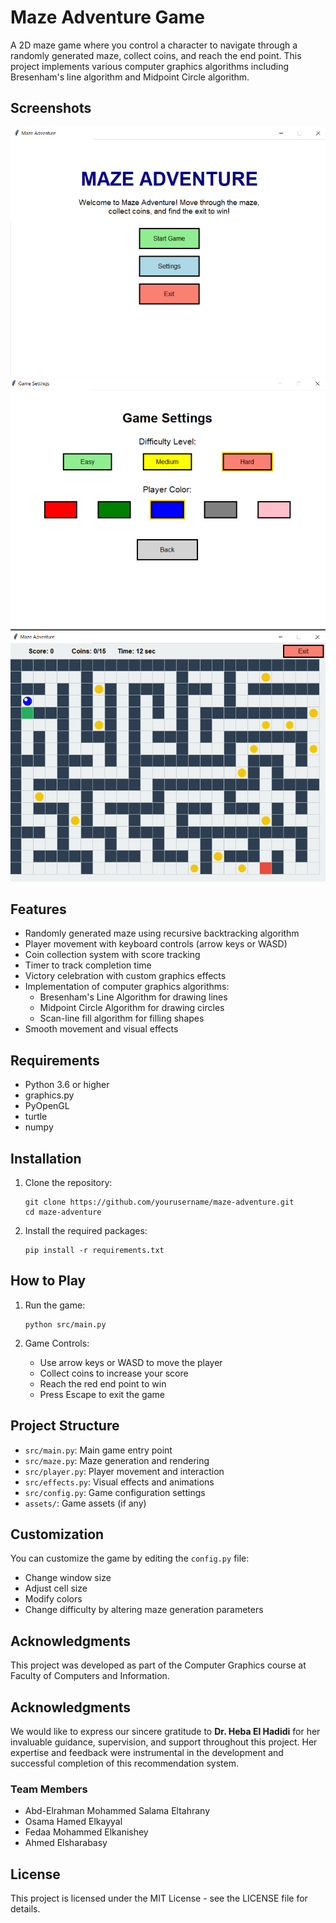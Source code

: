 # Maze Adventure Game

A 2D maze game where you control a character to navigate through a randomly generated maze, collect coins, and reach the end point. This project implements various computer graphics algorithms including Bresenham's line algorithm and Midpoint Circle algorithm.

## Screenshots

![Game Welcome Screen](Screenshots/Screenshot%20(1).png)
![Gameplay](Screenshots/Screenshot%20(2).png)
![Victory Screen](Screenshots/Screenshot%20(3).png)

## Features

- Randomly generated maze using recursive backtracking algorithm
- Player movement with keyboard controls (arrow keys or WASD)
- Coin collection system with score tracking
- Timer to track completion time
- Victory celebration with custom graphics effects
- Implementation of computer graphics algorithms:
  - Bresenham's Line Algorithm for drawing lines
  - Midpoint Circle Algorithm for drawing circles
  - Scan-line fill algorithm for filling shapes
- Smooth movement and visual effects

## Requirements

- Python 3.6 or higher
- graphics.py
- PyOpenGL
- turtle
- numpy

## Installation

1. Clone the repository:
   ```
   git clone https://github.com/yourusername/maze-adventure.git
   cd maze-adventure
   ```

2. Install the required packages:
   ```
   pip install -r requirements.txt
   ```

## How to Play

1. Run the game:
   ```
   python src/main.py
   ```

2. Game Controls:
   - Use arrow keys or WASD to move the player
   - Collect coins to increase your score
   - Reach the red end point to win
   - Press Escape to exit the game

## Project Structure

- `src/main.py`: Main game entry point
- `src/maze.py`: Maze generation and rendering
- `src/player.py`: Player movement and interaction
- `src/effects.py`: Visual effects and animations
- `src/config.py`: Game configuration settings
- `assets/`: Game assets (if any)

## Customization

You can customize the game by editing the `config.py` file:
- Change window size
- Adjust cell size
- Modify colors
- Change difficulty by altering maze generation parameters

## Acknowledgments

This project was developed as part of the Computer Graphics course at Faculty of Computers and Information.

## Acknowledgments

We would like to express our sincere gratitude to **Dr. Heba El Hadidi** for her invaluable guidance, supervision, and support throughout this project. Her expertise and feedback were instrumental in the development and successful completion of this recommendation system.

### Team Members

- Abd-Elrahman Mohammed Salama Eltahrany
- Osama Hamed Elkayyal
- Fedaa Mohammed Elkanishey
- Ahmed Elsharabasy

## License

This project is licensed under the MIT License - see the LICENSE file for details.
